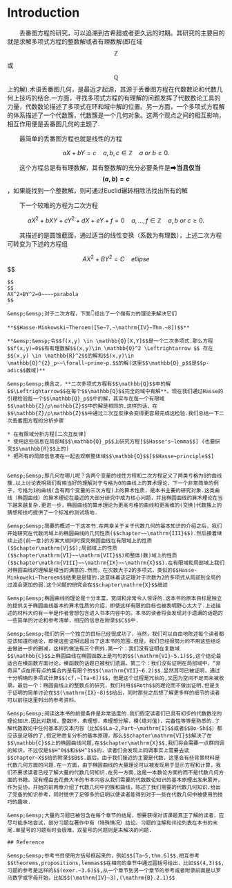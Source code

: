 # Introduction

&emsp;&emsp;丢番图方程的研究，可以追溯到古希腊或者更久远的时期。其研究的主要目的就是求解多项式方程的整数解或者有理数解(即在域 $$\mathbb{Z}$$ 或 $$\mathbb{Q}$$ 上的解).术语丢番图几何，是最近才起源，其源于丢番图方程在代数数论和代数几何上技巧的结合.一方面，寻找多项式方程的有理解的问题发挥了代数数论工具的力量，代数数论描述了多项式在环和域中解的位置。另一方面，一个多项式方程解的体系描述了一个代数簇，代数簇是一个几何对象。这两个观点之间的相互影响，相互作用便是丢番图几何的主题了.

&emsp;&emsp;最简单的丢番图方程也就是线性的方程

$$
aX+bY=c~~~~a,b,c \in \mathbb{Z}~~~~a~or~b \geq 0.
$$

&emsp;&emsp;这个方程总是有有理数解，其有整数解的充分必要条件是➡**当且仅当$$(a,b) = c$$**，如果能找到一个整数解，则可通过Euclid辗转相除法找出所有的解

&emsp;&emsp;下一个较难的方程为二次方程

$$
aX^2+bXY+cY^2+dX+eY+f=0~~~~a,...,f \in \mathbb{Z}~~~~a,b~or~c \geq 0.
$$


&emsp;&emsp;其描述的是圆锥截面，通过适当的线性变换（系数为有理数），上述二次方程可转变为下述的方程组

$$
AX^2+BY^2=C~~~~ellipse
$$ 
$$
~~~~AX^2-BY^2=C~~~~hyperbola
$$ 
$$
AX^2+BY^2=0~~~~parabola
$$ 

&emsp;&emsp;对于二次方程，下面👇给出了一个强有力的理论来解决它们

**$$Hasse-Minkowski~Theroem([Se~7,~\mathrm{IV}~Thm.~8])$$**

**&emsp;&emsp;令$$f(x,y) \in \mathbb{Q}[X,Y]$$是一个二次多项式.那么方程$$f(x,y)=0$$有有理数解$$(x,y)\in \mathbb{Q}^2 \Leftrightarrow $$ 存在$$(x,y) \in \mathbb{R}^2$$的解和$$(x,y)\in \mathbb{Q}^{2}_p~~\forall~prime~p.$$的解(这里$$\mathbb{Q}_p$$是$$p-adic$$数域)**

&emsp;&emsp;换言之，**二次多项式方程有$$\mathbb{Q}$$中的解$$\Leftrightarrow$$在每个$$\mathbb{Q}$$完全的域中有解**。现在我们通过Hasse的引理检验每一个$$\mathbb{Q}_p$$中的解，其实与在每一个有限域$$\mathbb{Z}/p\mathbb{Z}$$中的解是相同的.这样的话，在$$\mathbb{Z}/p\mathbb{Z}$$中通过二次互反律会变得更容易完成这检验.我们总结一下二次丢番图方程的分析步骤

* 在有限域分析方程[二次互反律]
* 使用这些信息在局部域$$\mathbb{Q}_p$$上研究方程[$$Hasse's~lemma$$] (也要研究$$\mathbb{R}$$上的)
* 把所有的局部信息凑在一起去观察整体域$$\mathbb{Q}$$[$$Hasse~principle$$]


&emsp;&emsp;那几何在哪儿呢？含两个变量的线性方程和二次方程定义了两类亏格为0的曲线簇.以上讨论表明我们有相当好的理解对于亏格为0的曲线上的算术理论，下一个非常简单的例子，亏格为1的曲线(含有两个变量的三次方程)上的算术性质，是本书主要的研究对象.这类曲线（椭圆曲线）的算术理论在最近的大部分研究中成为核心问题，并且椭圆曲线的算术理论在当下越来越复杂.更进一步，椭圆曲线的算术理论为更高亏格的曲线和更高维的(交换)代数簇上的猜想和技巧提供了一个标准的测试场地.

&emsp;&emsp;简要的概述一下这本书.在两章关于关于代数几何的基本知识的介绍之后，我们开始研究在代数闭域上的椭圆曲线的几何性质($$chapter~~\mathrm{III}$$).然后接着继续上述(前一章)的方案大纲同时探究椭圆曲线在有限域上的性质($$chapter\mathrm{V}$$);局部域上的性质($$chapter\mathrm{VI}~~\mathrm{VII}$$)和整体(数)域上的性质($$chapter\mathrm{VIII}~~\mathrm{IX}~~\mathrm{X}$$).在有限域和局部域上我们对椭圆曲线的理解是相当的满意的.然而，在次数大于2的多项式，类似的$$Hasse-Minkowski~Theroem$$结果是是错的.这意味着该定理对于次数为2的多项式从局部到全局的过渡会更加的弱.这个问题的研究会在$$chapter\mathrm{X}$$细述

&emsp;&emsp;椭圆曲线的理论是十分丰富，宽阔和非常令人惊讶的.这本书的原本目标是独立的提供关于椭圆曲线基本的算术性质的介绍，即使这样有限的目标也被表明野心太大了.上述描述的材料大约有一半是作者曾想包含进入书本内容中的。本书的读者将会发现对于遗漏的话题的一些简单的讨论和参考清单，相应的信息在附录$$C$$中.

&emsp;&emsp;我们的另一个独立的目标已经很成功了，当然，我们可以自由地陈述每个读者都应该知道的结论，即使这些证明远超出了这本书的范围.但是，我们已经很努力的不用这些结论去做进一步的删减，这样的做法有三个例外.第一个：我们没有证明在复数域$$\mathbb{C}$$上椭圆曲线在椭圆函数上是均匀的$$(\mathrm{VI}~5.1)$$,这个结论最适合在模函数方面讨论，模函数的话题已被我们遗漏。第二个：我们没有证明在局部域中，“非奇异”点在所有点的集合内是有限个的$$(\mathrm{VII}~6.2)$$.显然其可已被证明，通过十分明确的多项式计算$$(cf.~[Ta~6])$$，但是这个过程是冗长的,又因为空间不足而未被收录。最后一个：椭圆曲线上的整数点的研究，我们利用$$Roth$$的理论而不做出证明.但是关于证明的简单讨论在$$(\mathrm{IX}~8)$$给出，同时那些之后想了解更多样的细节的读者可以前往这里列出的参考资料。

&emsp;&emsp;阅读这本书的前提条件是非常适度的.我们假定读者们已具有初步的代数数论的理论知识.因此对数域，整数环，素理想，素理想分解，模(绝对值)，完备性等等是熟悉的.了解代数数论中任何基本的文本内容（比如$$La~2,Part~\mathrm{I}$$或者$$Bo-Sh$$）都应该是足够的了.假定熟悉复分析的基本原理，那么$$chapter\mathrm{VI}$$解决了在$$\mathbb{C}$$上的椭圆曲线问题,在$$chapter\mathrm{X}$$,我们将会需要一点群同调的知识，不过仅是$$H^0$$和$$H^1$$的，读者们会发现上同调事实上需要去读$$chapter~X$$给的附录$$B$$.最后，由于我们接近的主要是代数，这里会有些背景材料是代数几何方面的问题.在一方面，由于椭圆曲线的大量理论可以被发现用于显示方程和计算，我们不要求读者已经了解大量的代数几何知识.在另一方面,这是一本数论方面的而不是代数几何方面的书籍，没有理由去花费大半的书本内容从我们需要的代数数论知识的基本原理出发来展开，作为妥协，开始的前两章介绍了代数几何中的簇和曲线，陈述了我们需要的代数几何知识.给出了完备的知识参考，同时提供了足够多的证明以便读者能得到对于一些在代数几何中被使用的技巧的趣味.

&emsp;&emsp;大量的习题已被包含在每个章节的结尾，想要获得对该课题真正了解的读者，应尽可能多地尝试，部分习题在著作中有（特殊情况）结论。习题的注解和评论列表在本书的末尾.单星号的习题有时会很难，双星号的问题则是未解决的问题.

## Reference

&emsp;&emsp;参考书目使用方括号框起来的，例如$$[Ta~5,thm.6]$$.相互参考$$theorems,propositions,lemmas$$在相同的章节中通过圆括号给出，比如$$(4,3)$$,习题的参考是这样的$$(exer.~3.6)$$,从一个章节到另一个章节的参考或者附录前面是以罗马数字或字母开始，比如$$(\mathrm{IV}~3),(\mathrm{B}.2.1)$$